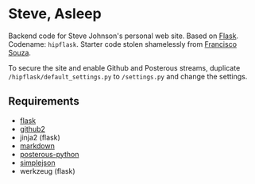 Steve, Asleep
=============

Backend code for Steve Johnson's personal web site. Based on [Flask](http://flask.pocoo.org/). Codename: `hipflask`. Starter code stolen shamelessly from [Francisco Souza](http://www.franciscosouza.net/2010/08/flying-with-flask-in-google-app-engine.html).

To secure the site and enable Github and Posterous streams, duplicate `/hipflask/default_settings.py` to `/settings.py` and change the settings.

Requirements
------------

* [flask](http://flask.pocoo.org/)
* [github2](https://github.com/ask/python-github2)
* jinja2 (flask)
* [markdown](http://pypi.python.org/pypi/Markdown/)
* [posterous-python](https://github.com/nureineide/posterous-python)
* [simplejson](http://pypi.python.org/pypi/simplejson)
* werkzeug (flask)
